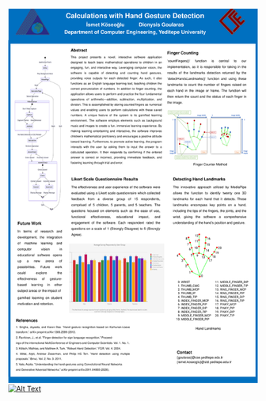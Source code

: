 ![Alt Text](ismet-köseoğlu-poster.png)
[![Alt Text](ismet-köseoğlu-thumbnail.png)](https://www.youtube.com/watch?v=VwlSXZBuRlI)
